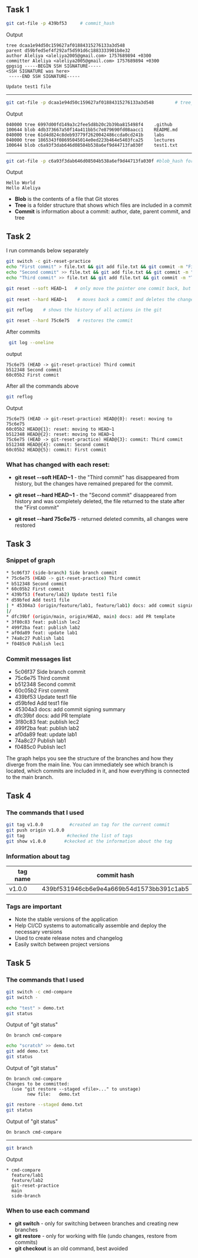 ## Task 1

```bash
git cat-file -p 439bf53     # commit_hash
```
Output
```
tree dcaa1e94d50c159627af01884315276133a3d548
parent d59bfed5ef4f292af5d591d6c1883333901b8e32
author Aleliya <aleliya2005@gmail.com> 1757689894 +0300
committer Aleliya <aleliya2005@gmail.com> 1757689894 +0300
gpgsig -----BEGIN SSH SIGNATURE-----
<SSH SIGNATURE was here>
 -----END SSH SIGNATURE-----

Update test1 file
```
---

```bash
git cat-file -p dcaa1e94d50c159627af01884315276133a3d548        # tree_hash
```
Output
```
040000 tree 6997d00fd149a3c2fee5d8b20c2b39ba815498f4    .github  
100644 blob 4db373667a50f14a411bb5c7e879690fd08aacc1    README.md
040000 tree 61d4d824c8deb93779f2620042486ccda0cd241b    labs
040000 tree 1865343f08695045014e0ed223b464e5403fca25    lectures
100644 blob c6a93f3dab646d08504b538a6ef9d44713fa030f    test1.txt
```
---
```bash
git cat-file -p c6a93f3dab646d08504b538a6ef9d44713fa030f #blob_hash for test1.txt
```
Output
```
Hello World
Hello Aleliya
```


- **Blob** is the contents of a file that Git stores
- **Tree** is a folder structure that shows which files are included in a commit
- **Commit** is information about a commit: author, date, parent commit, and tree

## Task 2

I run commands below separately
```bash
git switch -c git-reset-practice
echo "First commit" > file.txt && git add file.txt && git commit -m "First commit"
echo "Second commit" >> file.txt && git add file.txt && git commit -m "Second commit"
echo "Third commit" >> file.txt && git add file.txt && git commit -m "Third commit"

git reset --soft HEAD~1   # only move the pointer one commit back, but the files remain changed
  
git reset --hard HEAD~1    # moves back a commit and deletes the changes

git reflog    # shows the history of all actions in the git

git reset --hard 75c6e75   # restores the commit
```

After commits 
```bash
 git log --oneline
```
output
```
75c6e75 (HEAD -> git-reset-practice) Third commit
b512348 Second commit
60c05b2 First commit
```
After all the commands above
```bash
git reflog
```
Output
```
75c6e75 (HEAD -> git-reset-practice) HEAD@{0}: reset: moving to 75c6e75
60c05b2 HEAD@{1}: reset: moving to HEAD~1
b512348 HEAD@{2}: reset: moving to HEAD~1
75c6e75 (HEAD -> git-reset-practice) HEAD@{3}: commit: Third commit        
b512348 HEAD@{4}: commit: Second commit
60c05b2 HEAD@{5}: commit: First commit
```

### What has changed with each reset:

- **git reset --soft HEAD~1** - the "Third commit" has disappeared from history, but the changes have remained prepared for the commit.

- **git reset --hard HEAD~1** - the "Second commit" disappeared from history and was completely deleted, the file returned to the state after the "First commit"

- **git reset --hard 75c6e75** - returned deleted commits, all changes were restored


## Task 3

### Snippet of graph
```bash
* 5c06f37 (side-branch) Side branch commit
* 75c6e75 (HEAD -> git-reset-practice) Third commit
* b512348 Second commit
* 60c05b2 First commit
* 439bf53 (feature/lab2) Update test1 file
* d59bfed Add test1 file
| * 45304a3 (origin/feature/lab1, feature/lab1) docs: add commit signing summary
|/  
* dfc39bf (origin/main, origin/HEAD, main) docs: add PR template
* 3f80c83 feat: publish lec2
* 499f2ba feat: publish lab2
* af0da89 feat: update lab1
* 74a8c27 Publish lab1
* f0485c0 Publish lec1
```

### Commit messages list
- 5c06f37 Side branch commit
- 75c6e75 Third commit
- b512348 Second commit
- 60c05b2 First commit
- 439bf53 Update test1 file
- d59bfed Add test1 file
- 45304a3 docs: add commit signing summary
- dfc39bf docs: add PR template
- 3f80c83 feat: publish lec2
- 499f2ba feat: publish lab2
- af0da89 feat: update lab1
- 74a8c27 Publish lab1
- f0485c0 Publish lec1

The graph helps you see the structure of the branches and how they diverge from the main line.
You can immediately see which branch is located, which commits are included in it,
and how everything is connected to the main branch.


## Task 4

### The commands that I used
```bash
git tag v1.0.0          #created an tag for the current commit
git push origin v1.0.0
git tag                #checked the list of tags
git show v1.0.0       #ckecked at the information about the tag
```

### Information about tag
| tag name  | commit hash |
| --- | --- |
| v1.0.0  | 439bf531946cb6e9e4a669b54d1573bb391c1ab5  |


### Tags are important
- Note the stable versions of the application
- Help CI/CD systems to automatically assemble and deploy the necessary versions
- Used to create release notes and changelog
- Easily switch between project versions

## Task 5

### The commands that I used
```bash
git switch -c cmd-compare
git switch -

echo "test" > demo.txt
git status
```
Output of "git status"
```
On branch cmd-compare
```

```bash
echo "scratch" >> demo.txt
git add demo.txt
git status
```
Output of "git status"
```
On branch cmd-compare
Changes to be committed:
  (use "git restore --staged <file>..." to unstage)
        new file:   demo.txt
```

```bash
git restore --staged demo.txt
git status
```
Output of "git status"
```
On branch cmd-compare
```
---
```bash
git branch
```
Output
```
* cmd-compare
  feature/lab1
  feature/lab2
  git-reset-practice
  main
  side-branch
```

### When to use each command
- **git switch** - only for switching between branches and creating new branches
- **git restore** - only for working with file (undo changes, restore from commits)
- **git checkout** is an old command, best avoided